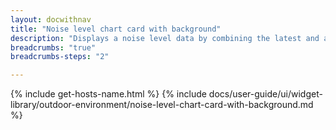```yaml
---
layout: docwithnav
title: "Noise level chart card with background"
description: "Displays a noise level data by combining the latest and aggregated values with the background image and optional simplified chart."
breadcrumbs: "true"
breadcrumbs-steps: "2"

---
```

{% include get-hosts-name.html %}
{% include docs/user-guide/ui/widget-library/outdoor-environment/noise-level-chart-card-with-background.md %}
